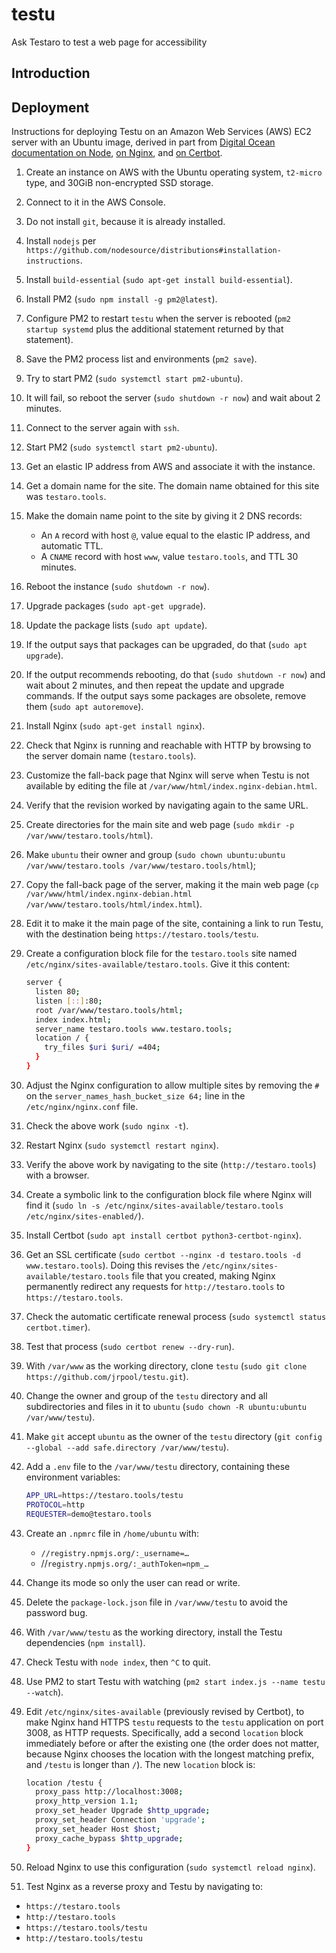 # testu
Ask Testaro to test a web page for accessibility

## Introduction

## Deployment

Instructions for deploying Testu on an Amazon Web Services (AWS) EC2 server with an Ubuntu image, derived in part from [Digital Ocean documentation on Node](https://www.digitalocean.com/community/tutorials/how-to-set-up-a-node-js-application-for-production-on-ubuntu-20-04), [on Nginx](https://www.digitalocean.com/community/tutorials/how-to-install-nginx-on-ubuntu-20-04), and [on Certbot](https://www.digitalocean.com/community/tutorials/how-to-secure-nginx-with-let-s-encrypt-on-ubuntu-20-04).
1. Create an instance on AWS with the Ubuntu operating system, `t2-micro` type, and 30GiB non-encrypted SSD storage.
1. Connect to it in the AWS Console.
1. Do not install `git`, because it is already installed.
1. Install `nodejs` per `https://github.com/nodesource/distributions#installation-instructions`.
1. Install `build-essential` (`sudo apt-get install build-essential`).
1. Install PM2 (`sudo npm install -g pm2@latest`).
1. Configure PM2 to restart `testu` when the server is rebooted (`pm2 startup systemd` plus the additional statement returned by that statement).
1. Save the PM2 process list and environments (`pm2 save`).
1. Try to start PM2 (`sudo systemctl start pm2-ubuntu`).
1. It will fail, so reboot the server (`sudo shutdown -r now`) and wait about 2 minutes.
1. Connect to the server again with `ssh`.
1. Start PM2 (`sudo systemctl start pm2-ubuntu`).
1. Get an elastic IP address from AWS and associate it with the instance.
1. Get a domain name for the site. The domain name obtained for this site was `testaro.tools`.
1. Make the domain name point to the site by giving it 2 DNS records:
    - An `A` record with host `@`, value equal to the elastic IP address, and automatic TTL.
    - A `CNAME` record with host `www`, value `testaro.tools`, and TTL 30 minutes.
1. Reboot the instance (`sudo shutdown -r now`).
1. Upgrade packages (`sudo apt-get upgrade`).
1. Update the package lists (`sudo apt update`).
1. If the output says that packages can be upgraded, do that (`sudo apt upgrade`).
1. If the output recommends rebooting, do that (`sudo shutdown -r now`) and wait about 2 minutes, and then repeat the update and upgrade commands. If the output says some packages are obsolete, remove them (`sudo apt autoremove`).
1. Install Nginx (`sudo apt-get install nginx`).
1. Check that Nginx is running and reachable with HTTP by browsing to the server domain name (`testaro.tools`).
1. Customize the fall-back page that Nginx will serve when Testu is not available by editing the file at `/var/www/html/index.nginx-debian.html`.
1. Verify that the revision worked by navigating again to the same URL.
1. Create directories for the main site and web page (`sudo mkdir -p /var/www/testaro.tools/html`).
1. Make `ubuntu` their owner and group (`sudo chown ubuntu:ubuntu /var/www/testaro.tools /var/www/testaro.tools/html`);
1. Copy the fall-back page of the server, making it the main web page (`cp /var/www/html/index.nginx-debian.html /var/www/testaro.tools/html/index.html`).
1. Edit it to make it the main page of the site, containing a link to run Testu, with the destination being `https://testaro.tools/testu`.
1. Create a configuration block file for the `testaro.tools` site named `/etc/nginx/sites-available/testaro.tools`. Give it this content:

    ```bash
    server {
      listen 80;
      listen [::]:80;
      root /var/www/testaro.tools/html;
      index index.html;
      server_name testaro.tools www.testaro.tools;
      location / {
        try_files $uri $uri/ =404;
      }
    }
    ```

1. Adjust the Nginx configuration to allow multiple sites by removing the `#` on the `server_names_hash_bucket_size 64;` line in the `/etc/nginx/nginx.conf` file.
1. Check the above work (`sudo nginx -t`).
1. Restart Nginx (`sudo systemctl restart nginx`).
1. Verify the above work by navigating to the site (`http://testaro.tools`) with a browser.
1. Create a symbolic link to the configuration block file where Nginx will find it (`sudo ln -s /etc/nginx/sites-available/testaro.tools /etc/nginx/sites-enabled/`).
1. Install Certbot (`sudo apt install certbot python3-certbot-nginx`).
1. Get an SSL certificate (`sudo certbot --nginx -d testaro.tools -d www.testaro.tools`). Doing this revises the `/etc/nginx/sites-available/testaro.tools` file that you created, making Nginx permanently redirect any requests for `http://testaro.tools` to `https://testaro.tools`.
1. Check the automatic certificate renewal process (`sudo systemctl status certbot.timer`).
1. Test that process (`sudo certbot renew --dry-run`).
1. With `/var/www` as the working directory, clone `testu` (`sudo git clone https://github.com/jrpool/testu.git`).
1. Change the owner and group of the `testu` directory and all subdirectories and files in it to `ubuntu` (`sudo chown -R ubuntu:ubuntu /var/www/testu`).
1. Make `git` accept `ubuntu` as the owner of the `testu` directory (`git config --global --add safe.directory /var/www/testu`).
1. Add a `.env` file to the `/var/www/testu` directory, containing these environment variables:
    ```bash
    APP_URL=https://testaro.tools/testu
    PROTOCOL=http
    REQUESTER=demo@testaro.tools
    ```
1. Create an `.npmrc` file in `/home/ubuntu` with:
    - `//registry.npmjs.org/:_username=…`
    - //`registry.npmjs.org/:_authToken=npm_…`
1. Change its mode so only the user can read or write.
1. Delete the `package-lock.json` file in `/var/www/testu` to avoid the password bug.
1. With `/var/www/testu` as the working directory, install the Testu dependencies (`npm install`).
1. Check Testu with `node index`, then `^C` to quit.
1. Use PM2 to start Testu with watching (`pm2 start index.js --name testu --watch`).
1. Edit `/etc/nginx/sites-available` (previously revised by Certbot), to make Nginx hand HTTPS `testu` requests to the `testu` application on port 3008, as HTTP requests. Specifically, add a second `location` block immediately before or after the existing one (the order does not matter, because Nginx chooses the location with the longest matching prefix, and `/testu` is longer than `/`). The new `location` block is:

    ```bash
    location /testu {
      proxy_pass http://localhost:3008;
      proxy_http_version 1.1;
      proxy_set_header Upgrade $http_upgrade;
      proxy_set_header Connection 'upgrade';
      proxy_set_header Host $host;
      proxy_cache_bypass $http_upgrade;
    }
    ```

1. Reload Nginx to use this configuration (`sudo systemctl reload nginx`).
1. Test Nginx as a reverse proxy and Testu by navigating to:
- `https://testaro.tools`
- `http://testaro.tools`
- `https://testaro.tools/testu`
- `http://testaro.tools/testu`
